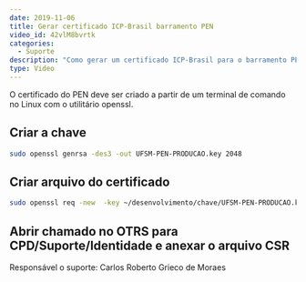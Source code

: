 ```yaml
---
date: 2019-11-06
title: Gerar certificado ICP-Brasil barramento PEN
video_id: 42vlM8bvrtk
categories:
  - Suporte
description: "Como gerar um certificado ICP-Brasil para o barramento PEN"
type: Video
---
```

O certificado do PEN deve ser criado a partir de um terminal de comando no Linux com o utilitário openssl.

## Criar a chave

~~~ bash
sudo openssl genrsa -des3 -out UFSM-PEN-PRODUCAO.key 2048
~~~


## Criar arquivo do certificado

~~~ bash
sudo openssl req -new  -key ~/desenvolvimento/chave/UFSM-PEN-PRODUCAO.key -out  UFSM-PEN-PRODUCAO.csr
~~~

## Abrir chamado no OTRS para CPD/Suporte/Identidade e anexar o arquivo CSR

Responsável o suporte: Carlos Roberto Grieco de Moraes
